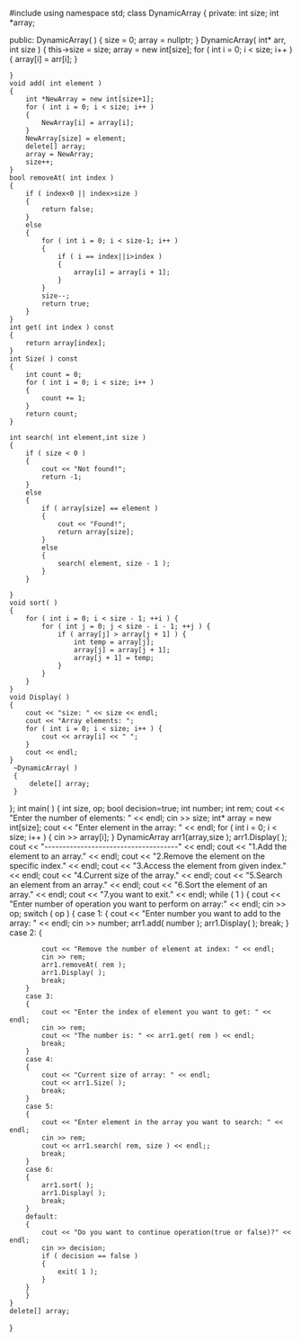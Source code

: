 #include<iostream>
using namespace std;
class DynamicArray {
private:
	int size;
	int *array;
	
public:
	DynamicArray( )
	{
		size = 0;
		array = nullptr;
	}
	DynamicArray( int* arr, int size )
	{
		this->size = size;
		array = new int[size];
		for ( int i = 0; i < size; i++ )
		{
			array[i] = arr[i];
		}

	}
	void add( int element )
	{
		int *NewArray = new int[size+1];
		for ( int i = 0; i < size; i++ )
		{
			NewArray[i] = array[i];
		}
		NewArray[size] = element;
		delete[] array;
		array = NewArray;
		size++;
	}
	bool removeAt( int index )
	{
		if ( index<0 || index>size )
		{
			return false;
		}
		else
		{
			for ( int i = 0; i < size-1; i++ )
			{
				if ( i == index||i>index )
				{
					array[i] = array[i + 1];
				}
			}
			size--;
			return true;
		}
	}
	int get( int index ) const
	{
		return array[index];
	}
	int Size( ) const
	{
		int count = 0;
		for ( int i = 0; i < size; i++ )
		{
			count += 1;
		}
		return count;
	}
	
	int search( int element,int size )
	{
		if ( size < 0 )
		{
			cout << "Not found!";
			return -1;
		}
		else
		{
			if ( array[size] == element )
			{
				cout << "Found!";
				return array[size];
			}
			else
			{
				search( element, size - 1 );
			}
		}
		
	}
	void sort( )
	{
		for ( int i = 0; i < size - 1; ++i ) {
			for ( int j = 0; j < size - i - 1; ++j ) {
				if ( array[j] > array[j + 1] ) {
					int temp = array[j];
					array[j] = array[j + 1];
					array[j + 1] = temp;
				}
			}
		}
	}
	void Display( )
	{
		cout << "size: " << size << endl;
		cout << "Array elements: ";
		for ( int i = 0; i < size; i++ ) {
			cout << array[i] << " "; 
		}
		cout << endl;
	}
	 ~DynamicArray( )
	 {
		 delete[] array;
	 }
};
int main( )
{
	int size, op; bool decision=true;
	int number; int rem;
	cout << "Enter the number of elements: " << endl;
	cin >> size;
	int* array = new int[size];
	cout << "Enter element in the array: " << endl;
	for ( int i = 0; i < size; i++ )
	{
		cin >> array[i];
	}
	DynamicArray arr1(array,size );
	arr1.Display( );
	cout << "-------------------------------------" << endl;
	cout << "1.Add the element to an array." << endl;
	cout << "2.Remove the element on the specific index." << endl;
	cout << "3.Access the element from given index." << endl;
	cout << "4.Current size of the array." << endl;
	cout << "5.Search an element from an array." << endl;
	cout << "6.Sort the element of an array." << endl;
	cout << "7.you want to exit." << endl;
	while ( 1 )
	{
		cout << "Enter number of operation you want to perform on array:" << endl;
		cin >> op;
		switch ( op )
		{
		case 1:
		{
			cout << "Enter number you want to add to the array: " << endl;
			cin >> number;
			arr1.add( number );
			arr1.Display( );
			break;
		}
		case 2:
		{
			
			cout << "Remove the number of element at index: " << endl;
			cin >> rem;
			arr1.removeAt( rem );
			arr1.Display( );
			break;
		}
		case 3:
		{
			cout << "Enter the index of element you want to get: " << endl;
			cin >> rem;
			cout << "The number is: " << arr1.get( rem ) << endl;
			break;
		}
		case 4:
		{
			cout << "Current size of array: " << endl;
			cout << arr1.Size( );
			break;
		}
		case 5:
		{
			cout << "Enter element in the array you want to search: " << endl;
			cin >> rem;
			cout << arr1.search( rem, size ) << endl;;
			break;
		}
		case 6:
		{
			arr1.sort( );
			arr1.Display( );
			break;
		}
		default:
		{
			cout << "Do you want to continue operation(true or false)?" << endl;
			cin >> decision;
			if ( decision == false )
			{
				exit( 1 );
			}
		}
		}
	}
	delete[] array;

}

